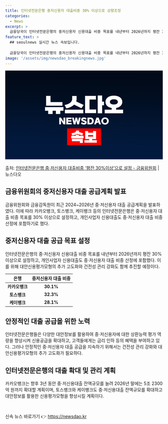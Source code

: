 ```yaml
---
title: 인터넷전문은행 중저신용자 대출비중 30% 이상으로 상향조정
categories:
  - News
excerpt: >
  금융당국이 인터넷전문은행의 중저신용자 신용대출 비중 목표를 내년부터 2026년까지 평잔 30% 이상으로 설정…
feature_text: >
  ## seoulnews 실시간 뉴스 속보입니다.

  금융당국이 인터넷전문은행의 중저신용자 신용대출 비중 목표를 내년부터 2026년까지 평잔 30% 이상으로 설정…
image: '/assets/img/newsdao_breakingnews.jpg'
---
```


![뉴스다오 속보](/assets/img/newsdao_breakingnews.jpg)

<p>출처: <a href="https://newsdao.kr/2885" rel="dofollow">인터넷전문은행 중·저신용자 대출비중 ‘평잔 30%이상’으로 설정 - 금융위원회</a> | 뉴스다오</p>

<h2 data-ke-size="size26">금융위원회의 중저신용자 대출 공급계획 발표</h2>
<p data-ke-size="size16">금융위원회와 금융감독원이 최근 2024~2026년 중·저신용자 대출 공급계획을 발표하였다. 이에 따라 카카오뱅크, 토스뱅크, 케이뱅크 등의 인터넷전문은행은 중·저신용자 대출 비중 목표를 30% 이상으로 설정하고, 개인사업자 신용대출도 중·저신용자 대출 비중 산정에 포함하기로 했다.</p>

<h2 data-ke-size="size26">중저신용자 대출 공급 목표 설정</h2>
<p data-ke-size="size16">인터넷전문은행의 중·저신용자 신용대출 비중 목표를 내년부터 2026년까지 평잔 30% 이상으로 설정하고, 개인사업자 신용대출도 중·저신용자 대출 비중 산정에 포함했다. 이를 위해 대안신용평가모형의 추가 고도화와 건전성 관리 강화도 함께 추진할 예정이다.</p>

<table>
<thead>
<tr>
<th>은행</th>
<th>중저신용자 대출 비중</th>
</tr>
</thead>
<tbody>
<tr>
<td style="text-align: center; height: 17px;"><b>카카오뱅크</b></td>
<td style="text-align: center; height: 17px;"><b>30.1%</b></td>
</tr>
<tr>
<td style="text-align: center; height: 17px;"><b>토스뱅크</b></td>
<td style="text-align: center; height: 17px;"><b>32.3%</b></td>
</tr>
<tr>
<td style="text-align: center; height: 17px;"><b>케이뱅크</b></td>
<td style="text-align: center; height: 17px;"><b>28.1%</b></td>
</tr>
</tbody>
</table>

<h2 data-ke-size="size26">안정적인 대출 공급을 위한 노력</h2>
<p data-ke-size="size16">인터넷전문은행들은 다양한 대안정보를 활용하여 중·저신용자에 대한 상환능력 평가 역량을 향상시켜 신용공급을 확대하고, 고객들에게는 금리 인하 등의 혜택을 부여하고 있다. 그러나 안정적인 중·저신용자 대출 공급을 지속하기 위해서는 건전성 관리 강화와 대안신용평가모형의 추가 고도화가 필요하다.</p>

<h2 data-ke-size="size26">인터넷전문은행의 대출 확대 및 관리 계획</h2>
<p data-ke-size="size16">카카오뱅크는 향후 3년 동안 중·저신용대출 잔액규모를 늘려 2026년 말에는 5조 2300억 원까지 확대할 계획이며, 토스뱅크와 케이뱅크도 중·저신용대출 잔액규모를 확대하고 대안정보를 활용한 신용평가모형을 향상시킬 계획이다.</p>

<p data-ke-size="size16">&nbsp;</p> 

신속 뉴스 바로가기 👉 <a href="https://newsdao.kr" rel="dofollow">https://newsdao.kr</a>


